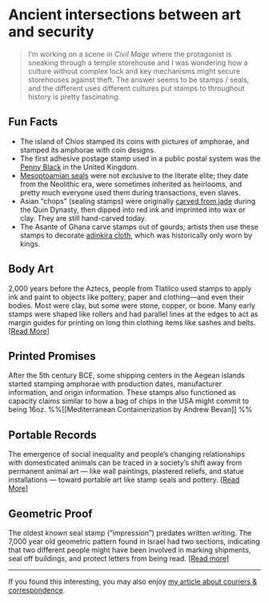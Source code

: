 # Ancient intersections between art and security

> I’m working on a scene in _Civil Mage_ where the protagonist is sneaking through a temple storehouse and I was wondering how a culture without complex lock and key mechanisms might secure storehouses against theft. The answer seems to be stamps / seals, and the different uses different cultures put stamps to throughout history is pretty fascinating. 

## Fun Facts
 
- The island of Chios stamped its coins with pictures of amphorae, and stamped its amphorae with coin designs. 
- The first adhesive postage stamp used in a public postal system was the [Penny Black](https://en.wikipedia.org/wiki/Penny_Black) in the United Kingdom. 
- [Mesoptoamian seals](https://member.worldhistory.org/article/846/cylinder-seals-in-ancient-mesopotamia---their-hist/) were not exclusive to the literate elite; they date from the Neolithic era, were sometimes inherited as heirlooms, and pretty much everyone used them during transactions, even slaves. 
- Asian “chops” (sealing stamps) were originally [carved from jade](https://www.nytimes.com/1985/02/10/travel/chinese-shops-a-signature-in-stone.html) during the Quin Dynasty, then dipped into red ink and imprinted into wax or clay. They are still hand-carved today. 
- The Asante of Ghana carve stamps out of gourds; artists then use these stamps to decorate [adinkira cloth](https://africa.si.edu/exhibits/inscribing/adinkra.html), which was historically only worn by kings. 

## Body Art 

2,000 years before the Aztecs, people from Tlatilco used stamps to apply ink and paint to objects like pottery, paper and clothing—and even their bodies. Most were clay, but some were stone, copper, or bone. Many early stamps were shaped like rollers and had parallel lines at the edges to act as margin guides for printing on long thin clothing items like sashes and belts. [[Read More](https://www.mexicolore.co.uk/aztecs/artefacts/clay-stamps)] 

## Printed Promises

After the 5th century BCE, some shipping centers in the Aegean islands started stamping amphorae with production dates, manufacturer information, and origin information. These stamps also functioned as capacity claims similar to how a bag of chips in the USA might commit to being 16oz. %%[[Mediterranean Containerization by Andrew Bevan]] %%

## Portable Records

The emergence of social inequality and people’s changing relationships with domesticated animals can be traced in a society’s shift away from permanent animal art — like wall paintings, plastered reliefs, and statue installations — toward portable art like stamp seals and pottery. [[Read More](https://peoplingthepast.com/2021/04/30/blog-post-25-lindsay-der-on-human-animal-entanglements-in-the-neolithic/)] 

## Geometric Proof

The oldest known seal stamp (“impression”) predates written writing. The 7,000 year old geometric pattern found in Israel had two sections, indicating that two different people might have been involved in marking shipments, seal off buildings, and protect letters from being read. [[Read more](https://www.jpost.com/archaeology/7000-year-old-seals-shed-light-on-business-activities-in-ancient-israel-670633)] 

- - -  

<div class=infobox>If you found this interesting, you may also enjoy <a href=”https://eleanorkonik.com/transporting-information-sending-messages-in-low-tech-societies/”>my article about couriers & correspondence</a>.</div>
